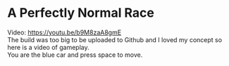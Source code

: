 # A Perfectly Normal Race
 Video: https://youtu.be/b9M8zaA8gmE    
 The build was too big to be uploaded to Github and I loved my concept so here is a video of gameplay.    
 You are the blue car and press space to move.
